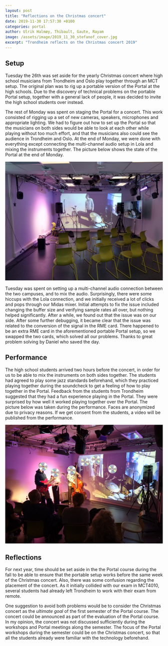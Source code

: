 ```yaml
---
layout: post
title: "Reflections on the Christmas concert"
date: 2019-11-30 17:57:30 +0100
categories: portal
author: Ulrik Halmøy, Thibault, Gaute, Rayam
image: /assets/image/2019_11_30_stefanof_cover.jpg
excerpt: "Trondheim reflects on the Christmas concert 2019"
---
```


## Setup

Tuesday the 26th was set aside for the yearly Christmas concert where high school musicians from Trondheim and Oslo play together through an MCT setup. The original plan was to rig up a portable version of the Portal at the high schools. Due to the discovery of technical problems on the portable Portal setup, together with a general lack of people, it was decided to invite the high school students over instead.

The rest of Monday was spent on staging the Portal for a concert. This work consisted of rigging up a set of new cameras, speakers, microphones and appropriate lighting. We had to figure out how to set up the Portal so that the musicians on both sides would be able to look at each other while playing without too much effort, and that the musicians also could see the audience in Trondheim and Oslo. At the end of Monday, we were done with everything except connecting the multi-channel audio setup in Lola and mixing the instruments together. The picture below shows the state of the Portal at the end of Monday.

![The state of the Portal after Monday's rigging session](/assets/image/2019_11_30_stefanof_portal_monday.jpg)

Tuesday was spent on setting up a multi-channel audio connection between the two campuses, and to mix the audio. Surprisingly, there were some hiccups with the Lola connection, and we initially received a lot of clicks and pops through our Midas mixer. Initial attempts to fix the issue included changing the buffer size and verifying sample rates all over, but nothing helped significantly. After a while, we found out that the issue was on our side. After some further debugging, it became clear that the issue was related to the conversion of the signal in the RME card. There happened to be an extra RME card in the aforementioned portable Portal setup, so we swapped the two cards, which solved all our problems. Thanks to great problem solving by Daniel who saved the day.


## Performance

The high school students arrived two hours before the concert, in order for us to be able to mix the instruments on both sides together. The students had agreed to play some jazz standards beforehand, which they practiced playing together during the soundcheck to get a feeling of how to play together in the Portal. Feedback from the students from Trondheim suggested that they had a fun experience playing in the Portal. They were surprised by how well it worked playing together over the Portal. The picture below was taken during the performance. Faces are anonymized due to privacy reasons. If we get consent from the students, a video will be published from the performance.

![Performance](/assets/image/2019_11_30_stefanof_cover.jpg)


## Reflections

For next year, time should be set aside in the the Portal course during the fall to be able to ensure that the portable setup works before the same week of the Christmas concert. Also, there was some confusion regarding the placement of the concert. As it initially collided with our exam in MCT4010, several students had already left Trondheim to work with their exam from remote.

One suggestion to avoid both problems would be to consider the Christmas concert as the *ultimate goal* of the first semester of the Portal course. The concert could be announced as part of the evaluation of the Portal course. In my opinion, the concert was not discussed sufficiently during the workshops and Portal meetings along the semester. The focus of the Portal workshops during the semester could be on the Christmas concert, so that all the students already were familiar with the technology beforehand.
